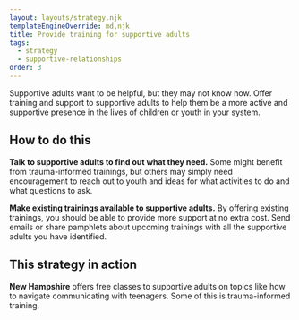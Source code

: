 ```yaml
---
layout: layouts/strategy.njk
templateEngineOverride: md,njk
title: Provide training for supportive adults
tags:
  - strategy
  - supportive-relationships
order: 3
---
```

Supportive adults want to be helpful, but they may not know how. Offer training and support to supportive adults to help them be a more active and supportive presence in the lives of children or youth in your system.

## How to do this

**Talk to supportive adults to find out what they need.** Some might benefit from trauma-informed trainings, but others may simply need encouragement to reach out to youth and ideas for what activities to do and what questions to ask.

**Make existing trainings available to supportive adults.** By offering existing trainings, you should be able to provide more support at no extra cost. Send emails or share pamphlets about upcoming trainings with all the supportive adults you have identified.

## This strategy in action

**New Hampshire** offers free classes to supportive adults on topics like how to navigate communicating with teenagers. Some of this is trauma-informed training.
